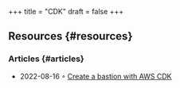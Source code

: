 +++
title = "CDK"
draft = false
+++

## Resources {#resources}


### Articles {#articles}

-   2022-08-16 ◦ [Create a bastion with AWS CDK](https://faun.pub/create-a-bastion-with-aws-cdk-d5ebfb91aef9)